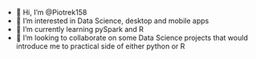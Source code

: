 - 👋 Hi, I’m @Piotrek158
- 👀 I’m interested in Data Science, desktop and mobile apps
- 🌱 I’m currently learning pySpark and R
- 💞️ I’m looking to collaborate on some Data Science projects that would introduce me to practical side of either python or R

<!---
Piotrek158/Piotrek158 is a ✨ special ✨ repository because its `README.md` (this file) appears on your GitHub profile.
You can click the Preview link to take a look at your changes.
--->

